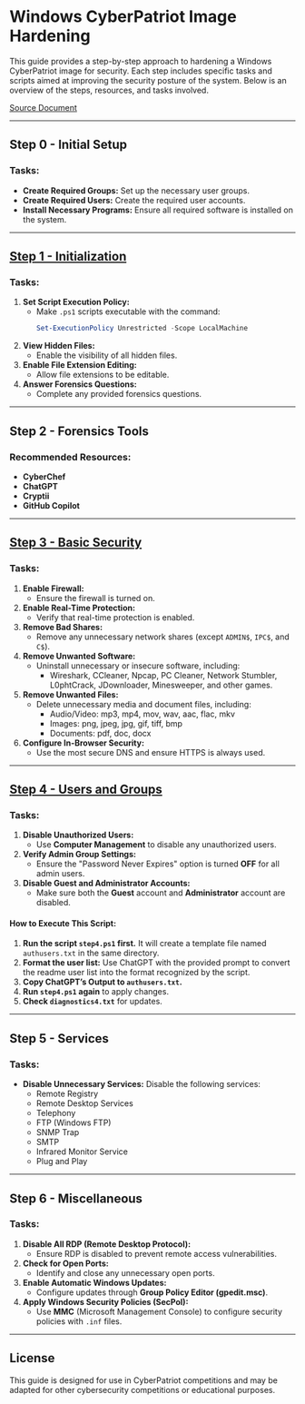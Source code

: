 # Windows CyberPatriot Image Hardening

This guide provides a step-by-step approach to hardening a Windows CyberPatriot image for security. Each step includes specific tasks and scripts aimed at improving the security posture of the system. Below is an overview of the steps, resources, and tasks involved.

[Source Document](https://docs.google.com/document/d/e/2PACX-1vT2zjA8CaPWgSmMfjuAQXL91jd2ioXfFl3J_zvzhtXNg7lFbNFENRbakHlqrodOCvrJ8hJ_O5YRnCyt/pub)

---

## Step 0 - Initial Setup
### Tasks:
- **Create Required Groups:** Set up the necessary user groups.
- **Create Required Users:** Create the required user accounts.
- **Install Necessary Programs:** Ensure all required software is installed on the system.

---

## [Step 1 - Initialization](https://raw.githubusercontent.com/aidanlenahan/dev/refs/heads/main/ps/cyberpatriot/masterbible24-25/windows/step1.ps1)
### Tasks:
1. **Set Script Execution Policy:**
   - Make `.ps1` scripts executable with the command:
     ```powershell
     Set-ExecutionPolicy Unrestricted -Scope LocalMachine
     ```
2. **View Hidden Files:**
   - Enable the visibility of all hidden files.
3. **Enable File Extension Editing:**
   - Allow file extensions to be editable.
4. **Answer Forensics Questions:**
   - Complete any provided forensics questions.

---

## Step 2 - Forensics Tools
### Recommended Resources:
- **CyberChef**
- **ChatGPT**
- **Cryptii**
- **GitHub Copilot**

---

## [Step 3 - Basic Security](https://raw.githubusercontent.com/aidanlenahan/dev/refs/heads/main/ps/cyberpatriot/masterbible24-25/windows/step3.ps1)
### Tasks:
1. **Enable Firewall:**
   - Ensure the firewall is turned on.
2. **Enable Real-Time Protection:**
   - Verify that real-time protection is enabled.
3. **Remove Bad Shares:**
   - Remove any unnecessary network shares (except `ADMIN$`, `IPC$`, and `C$`).
4. **Remove Unwanted Software:**
   - Uninstall unnecessary or insecure software, including:
     - Wireshark, CCleaner, Npcap, PC Cleaner, Network Stumbler, L0phtCrack, JDownloader, Minesweeper, and other games.
5. **Remove Unwanted Files:**
   - Delete unnecessary media and document files, including:
     - Audio/Video: mp3, mp4, mov, wav, aac, flac, mkv
     - Images: png, jpeg, jpg, gif, tiff, bmp
     - Documents: pdf, doc, docx
6. **Configure In-Browser Security:**
   - Use the most secure DNS and ensure HTTPS is always used.

---

## [Step 4 - Users and Groups](https://raw.githubusercontent.com/aidanlenahan/dev/refs/heads/main/ps/cyberpatriot/masterbible24-25/windows/step4.ps1)
### Tasks:
1. **Disable Unauthorized Users:**
   - Use **Computer Management** to disable any unauthorized users.
2. **Verify Admin Group Settings:**
   - Ensure the "Password Never Expires" option is turned **OFF** for all admin users.
3. **Disable Guest and Administrator Accounts:**
   - Make sure both the **Guest** account and **Administrator** account are disabled.

#### How to Execute This Script:
1. **Run the script `step4.ps1` first.** It will create a template file named `authusers.txt` in the same directory.
2. **Format the user list:** Use ChatGPT with the provided prompt to convert the readme user list into the format recognized by the script.
3. **Copy ChatGPT’s Output to `authusers.txt`.**
4. **Run `step4.ps1` again** to apply changes.
5. **Check `diagnostics4.txt`** for updates.

---

## Step 5 - Services
### Tasks:
- **Disable Unnecessary Services:** Disable the following services:
  - Remote Registry
  - Remote Desktop Services
  - Telephony
  - FTP (Windows FTP)
  - SNMP Trap
  - SMTP
  - Infrared Monitor Service
  - Plug and Play

---

## Step 6 - Miscellaneous
### Tasks:
1. **Disable All RDP (Remote Desktop Protocol):**
   - Ensure RDP is disabled to prevent remote access vulnerabilities.
2. **Check for Open Ports:**
   - Identify and close any unnecessary open ports.
3. **Enable Automatic Windows Updates:**
   - Configure updates through **Group Policy Editor (gpedit.msc)**.
4. **Apply Windows Security Policies (SecPol):**
   - Use **MMC** (Microsoft Management Console) to configure security policies with `.inf` files.

---

## License
This guide is designed for use in CyberPatriot competitions and may be adapted for other cybersecurity competitions or educational purposes.
